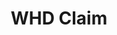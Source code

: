---
title: WHD Claim
layout: process
exit: https://webapps.dol.gov/contactwhd/default.aspx
header: Start the filing process with DOL's Wage and Hour Division

before-you-file-markup: "<p>The information below is useful to have on hand when 
filing a complaint with WHD:</p><ul><li>Your name</li><li>Your address and phone number (how you can be contacted)</li><li>The name of the company where you work(ed)</li>"

steps:
  - { text: "Start the process by clicking and filling out the form below or call 1-866-487-9243.", img: "/assets/img/icons/steps/Pencil_Icon.png" }
  - { text: "Your complaint will get routed to the nearest field office  to your employer who will contact you.", img: "/assets/img/icons/steps/Mail_Icon.png" }
  - { text: "The field office will contact you within 2 business days.", img: "/assets/img/icons/steps/Phone_Icon.png" }
  - { text: "We’ll work with you to answer your questions and determine if setting up an investigation is the best course of action.", img: "/assets/img/icons/steps/SpeechBubble_Icon.png" }
  - { text: "If an investigation is set up and finds sufficient evidence, you’ll receive a check for wages lost.", img: "/assets/img/icons/steps/Check_Icon.png" }


here-to-help:
  - All services are free and confidential, whether you are documented or not.
  - Please remember that your employer cannot terminate you or in any other manner discriminate against you for filing a complaint with WHD.

worker-profile:
  - { description: "Baltazar went through something similar, and exercised his rights to receive back pay.", img: "/assets/img/workers/Baltazar_Thumb.jpg", cta: "Read Baltazar's Story", id: "baltazar" }

file:
- { url: "https://www.dol.gov/wecanhelp/howtofilecomplaint.htm", action-cta: "File a Complaint", cta: "File Now" }


---